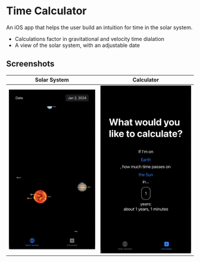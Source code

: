 # Time Calculator
An iOS app that helps the user build an intuition for time in the solar system.
 - Calculations factor in gravitational and velocity time dialation
 - A view of the solar system, with an adjustable date

## Screenshots

Solar System                                           |  Calculator
:-----------------------------------------------------:|:-------------------------:
![Solar System view](img/solar%20system.png?raw=true)  |  ![Calculator view](img/calculator.png?raw=true) 
